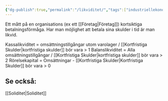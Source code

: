```yaml
---
{"dg-publish":true,"permalink":"/likviditet/","tags":["industriellekonomi"]}
---
```


Ett mått på en organisations (ex ett [[Företag\|Företag]]) kortsiktiga betalningsförmåga. Har man möjlighet att betala sina skulder i tid är man likvid. 

Kassalikviditet = omsättningstillgångar utom varolager / [[Kortfristiga Skulder\|kortfristiga skulder]]
	bör vara > 1
Balanslikviditet = Alla omsättningstillgångar / [[Kortfristiga Skulder\|kortfristiga skulder]]
	bör vara > 2
Rörelsekapital = Omsättningar - [[Kortfristiga Skulder\|Kortfristiga Skulder]]
	bör vara > 0



## Se också:
[[Soliditet\|Soliditet]]